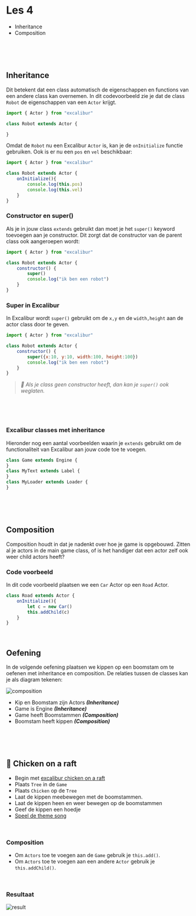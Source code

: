 # Les 4 

- Inheritance
- Composition

<Br><Br><Br>

## Inheritance

Dit betekent dat een class automatisch de eigenschappen en functions van een andere class kan overnemen. In dit codevoorbeeld zie je dat de class `Robot` de eigenschappen van een `Actor` krijgt. 

```js
import { Actor } from "excalibur"

class Robot extends Actor {

}
```
Omdat de `Robot` nu een Excalibur `Actor` is, kan je de `onInitialize` functie gebruiken. Ook is er nu een `pos` en `vel` beschikbaar:
```js
import { Actor } from "excalibur"

class Robot extends Actor {
    onInitialize(){
        console.log(this.pos)
        console.log(this.vel)
    }
}
```
### Constructor en super()

Als je in jouw class `extends` gebruikt dan moet je het `super()` keyword toevoegen aan je constructor. Dit zorgt dat de constructor van de parent class ook aangeroepen wordt:

```js
import { Actor } from "excalibur"

class Robot extends Actor {
    constructor() {
        super()
        console.log("ik ben een robot")
    }
}
```
### Super in Excalibur

In Excalibur wordt `super()` gebruikt om de `x,y` en de `width,height` aan de actor class door te geven.
```js
import { Actor } from "excalibur"

class Robot extends Actor {
    constructor() {
        super({x:10, y:10, width:100, height:100})
        console.log("ik ben een robot")
    }
}
```

> *🚨 Als je class geen constructor heeft, dan kan je `super()` ook weglaten.*

<br><br><br>

### Excalibur classes met inheritance

Hieronder nog een aantal voorbeelden waarin je `extends` gebruikt om de functionaliteit van Excalibur aan jouw code toe te voegen.

```js
class Game extends Engine {
}
class MyText extends Label {
}
class MyLoader extends Loader {
}
```

<Br><Br><Br>

## Composition 

Composition houdt in dat je nadenkt over hoe je game is opgebouwd. Zitten al je actors in de main game class, of is het handiger dat een actor zelf ook weer child actors heeft? 

### Code voorbeeld

In dit code voorbeeld plaatsen we een `Car` Actor op een `Road` Actor.

```js
class Road extends Actor {
    onInitialize(){
        let c = new Car()
        this.addChild(c)
    }
}
```
<br>

## Oefening

In de volgende oefening plaatsen we kippen op een boomstam om te oefenen met inheritance en composition. De relaties tussen de classes kan je als diagram tekenen:

![composition](../images/les6b.png)

- Kip en Boomstam zijn Actors ***(Inheritance)***
- Game is Engine ***(Inheritance)***
- Game heeft Boomstammen ***(Composition)***
- Boomstam heeft kippen ***(Composition)***

<br><br><br>

## 🐔 Chicken on a raft

- Begin met [excalibur chicken on a raft](https://github.com/HR-CMGT/prg4-chicken-on-a-raft)
- Plaats `Tree` in de `Game`
- Plaats `Chicken` op de `Tree`
- Laat de kippen meebewegen met de boomstammen.
- Laat de kippen heen en weer bewegen op de boomstammen
- Geef de kippen een hoedje
- [Speel de theme song](https://www.youtube.com/watch?v=yVihOxP2QeY)

<br>

### Composition

- Om `Actors` toe te voegen aan de `Game` gebruik je `this.add()`.
- Om `Actors` toe te voegen aan een andere `Actor` gebruik je `this.addChild()`.

<br>

### Resultaat

![result](../images/chicken-result.png)

<Br><Br><Br>